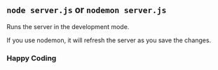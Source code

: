 ## `node server.js` or `nodemon server.js`

Runs the server in the development mode.<br>



If you use nodemon, it will refresh the server as you save the changes.<br>


### Happy Coding

